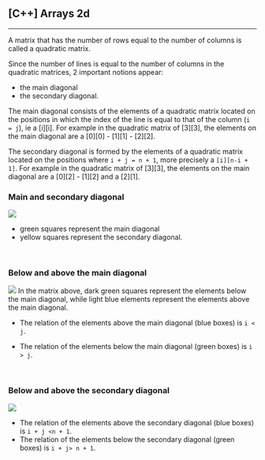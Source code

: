 ## [C++] Arrays 2d

---

A matrix that has the number of rows equal to the number of columns is called a quadratic matrix.

Since the number of lines is equal to the number of columns in the quadratic matrices, 2 important notions appear: 
- the main diagonal
- the secondary diagonal.

The main diagonal consists of the elements of a quadratic matrix located on the positions in which the index of the line is equal to that of the column (`i = j`), ie a [i][i]. 
For example in the quadratic matrix of [3][3], the elements on the main diagonal are a [0][0] - [1][1] - [2][2].

The secondary diagonal is formed by the elements of a quadratic matrix located on the positions where `i + j = n + 1`, more precisely a `[i][n-i + 1]`. 
For example in the quadratic matrix of [3][3], the elements on the main diagonal are a [0][2] - [1][2] and a [2][1].


### Main and secondary diagonal

![](https://invata.info/wp-content/uploads/2017/03/diagonala-principala-si-secundara.jpg)
- green squares represent the main diagonal
- yellow squares represent the secondary diagonal.  

<br>

### Below and above the main diagonal

![](https://invata.info/wp-content/uploads/2017/03/zone-speciala-matrice-patratica.jpg)
In the matrix above, dark green squares represent the elements below the main diagonal, while light blue elements represent the elements above the main diagonal.

- The relation of the elements above the main diagonal (blue boxes) is `i < j`.

- The relation of the elements below the main diagonal (green boxes) is `i > j`.


<br>

### Below and above the secondary diagonal

![](https://invata.info/wp-content/uploads/2017/03/zonediagonalasecundara-300x261.jpg)
- The relation of the elements above the secondary diagonal (blue boxes) is `i + j <n + 1`.
- The relation of the elements below the secondary diagonal (green boxes) is `i + j> n + 1`.